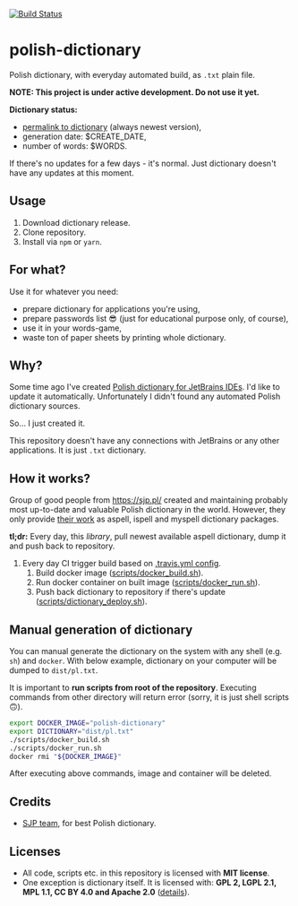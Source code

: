 [![Build Status](https://travis-ci.org/sigo/polish-dictionary.svg?branch=master)](https://travis-ci.org/sigo/polish-dictionary)


# polish-dictionary

Polish dictionary, with everyday automated build, as `.txt` plain file.

**NOTE: This project is under active development. Do not use it yet.**

**Dictionary status:**

- [permalink to dictionary](https://raw.githubusercontent.com/sigo/polish-dictionary/master/dist/pl.txt) (always newest version),
- generation date: $CREATE_DATE,
- number of words: $WORDS.

If there's no updates for a few days - it's normal. Just dictionary doesn't have any updates at this moment.


## Usage

1. Download dictionary release.
2. Clone repository.
3. Install via `npm` or `yarn`.


## For what?

Use it for whatever you need:

- prepare dictionary for applications you're using,
- prepare passwords list 😎 (just for educational purpose only, of course),
- use it in your words-game,
- waste ton of paper sheets by printing whole dictionary.


## Why?

Some time ago I've created [Polish dictionary for JetBrains IDEs](https://github.com/sigo/jetbrains-polish-dictionary). I'd like to update it automatically. Unfortunately I didn't found any automated Polish dictionary sources.

So... I just created it.

This repository doesn't have any connections with JetBrains or any other applications. It is just `.txt` dictionary.


## How it works?

Group of good people from <https://sjp.pl/> created and maintaining probably most up-to-date and valuable Polish dictionary in the world. However, they only provide [their work](https://sjp.pl/slownik/en/) as aspell, ispell and myspell dictionary packages.

**tl;dr:** Every day, this _library_, pull newest available aspell dictionary, dump it and push back to repository.

1. Every day CI trigger build based on [.travis.yml config](.travis.yml).
    1. Build docker image ([scripts/docker_build.sh](scripts/docker_build.sh)).
    2. Run docker container on built image ([scripts/docker_run.sh](scripts/docker_run.sh)).
    3. Push back dictionary to repository if there's update ([scripts/dictionary_deploy.sh](scripts/dictionary_deploy.sh)).


## Manual generation of dictionary

You can manual generate the dictionary on the system with any shell (e.g. `sh`) and `docker`. With below example, dictionary on your computer will be dumped to `dist/pl.txt`.

It is important to **run scripts from root of the repository**. Executing commands from other directory will return error (sorry, it is just shell scripts 🙃).

```sh
export DOCKER_IMAGE="polish-dictionary"
export DICTIONARY="dist/pl.txt"
./scripts/docker_build.sh
./scripts/docker_run.sh
docker rmi "${DOCKER_IMAGE}"
```

After executing above commands, image and container will be deleted.


## Credits

- [SJP team](https://sjp.pl/), for best Polish dictionary.


## Licenses

- All code, scripts etc. in this repository is licensed with **MIT license**.
- One exception is dictionary itself. It is licensed with: **GPL 2, LGPL 2.1, MPL 1.1, CC BY 4.0 and Apache 2.0** ([details](https://sjp.pl/slownik/en/)).
